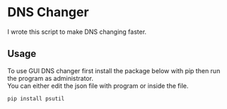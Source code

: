 # DNS Changer 

I wrote this script to make DNS changing faster.

## Usage

To use GUI DNS changer first install the package below with pip then run the program as administrator.\
You can either edit the json file with program or inside the file.
```bash
pip install psutil
```
